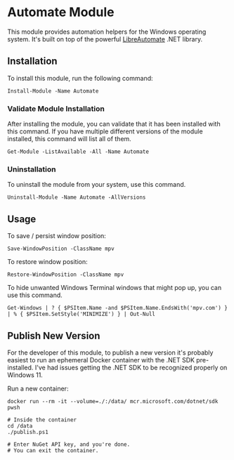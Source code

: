 # Automate Module

This module provides automation helpers for the Windows operating system.
It's built on top of the powerful [LibreAutomate](https://www.libreautomate.com/) .NET library.

## Installation

To install this module, run the following command:

```pwsh
Install-Module -Name Automate
```

### Validate Module Installation

After installing the module, you can validate that it has been installed with this command.
If you have multiple different versions of the module installed, this command will list all of them.

```pwsh
Get-Module -ListAvailable -All -Name Automate
```

### Uninstallation

To uninstall the module from your system, use this command.

```pwsh
Uninstall-Module -Name Automate -AllVersions
```

## Usage

To save / persist window position:

```pwsh
Save-WindowPosition -ClassName mpv
```

To restore window position:

```pwsh
Restore-WindowPosition -ClassName mpv
```

To hide unwanted Windows Terminal windows that might pop up, you can use this command.

```pwsh
Get-Windows | ? { $PSItem.Name -and $PSItem.Name.EndsWith('mpv.com') } | % { $PSItem.SetStyle('MINIMIZE') } | Out-Null
```

## Publish New Version

For the developer of this module, to publish a new version it's probably easiest to run an
ephemeral Docker container with the .NET SDK pre-installed. I've had issues getting the .NET SDK
to be recognized properly on Windows 11.

Run a new container:

```text
docker run --rm -it --volume=./:/data/ mcr.microsoft.com/dotnet/sdk pwsh

# Inside the container
cd /data
./publish.ps1

# Enter NuGet API key, and you're done.
# You can exit the container.
```
